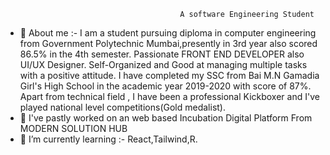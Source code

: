                                            A software Engineering Student

- 👋 About me :- I am a student pursuing diploma in computer engineering from Government Polytechnic Mumbai,presently in 3rd year also scored 86.5% in the 4th semester.  Passionate FRONT END DEVELOPER also UI/UX Designer. Self-Organized and Good at managing multiple tasks with a positive attitude. I have completed my SSC from Bai M.N Gamadia Girl's High School in the academic year 2019-2020 with score of 87%. Apart from technical field , I have been a professional Kickboxer and I've played national level competitions(Gold medalist).
- 🔭 I've pastly worked on an web based Incubation Digital Platform From MODERN SOLUTION HUB
- 🌱 I’m currently learning :- React,Tailwind,R.
